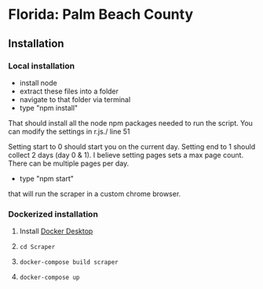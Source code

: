 # Florida: Palm Beach County

## Installation

### Local installation

- install node
- extract these files into a folder
- navigate to that folder via terminal
- type "npm install"

That should install all the node npm packages needed to run the script. You can modify the settings in r.js./ line 51

Setting start to 0 should start you on the current day. Setting end to 1 should collect 2 days (day 0 & 1). I believe setting pages sets a max page count. There can be multiple pages per day.

- type "npm start" 

that will run the scraper in a custom chrome browser.


### Dockerized installation

1. Install [Docker Desktop](https://www.docker.com/products/docker-desktop)

2. `cd Scraper`

3. `docker-compose build scraper`

4. `docker-compose up`